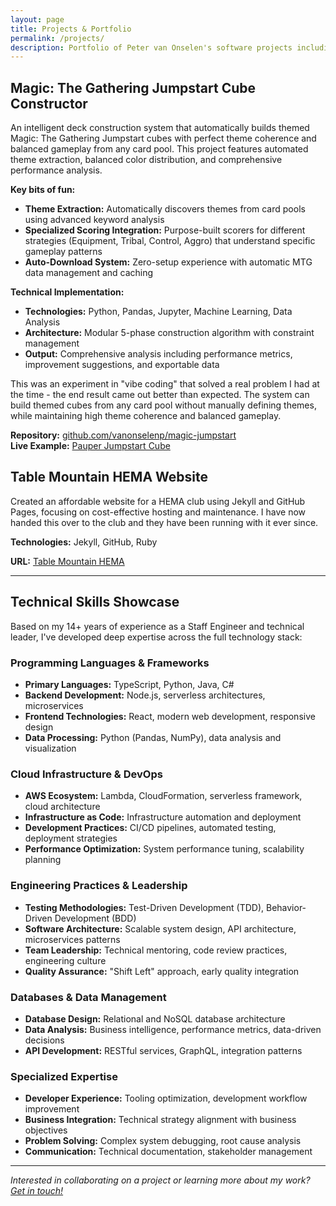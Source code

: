 ```yaml
---
layout: page
title: Projects & Portfolio
permalink: /projects/
description: Portfolio of Peter van Onselen's software projects including an intelligent MTG Jumpstart Cube Constructor, web development, and expertise in Python, TypeScript, AWS, and cloud architecture.
---
```


## Magic: The Gathering Jumpstart Cube Constructor

An intelligent deck construction system that automatically builds themed Magic: The Gathering Jumpstart cubes with perfect theme coherence and balanced gameplay from any card pool. This project features automated theme extraction, balanced color distribution, and comprehensive performance analysis.

**Key bits of fun:**
- **Theme Extraction:** Automatically discovers themes from card pools using advanced keyword analysis
- **Specialized Scoring Integration:** Purpose-built scorers for different strategies (Equipment, Tribal, Control, Aggro) that understand specific gameplay patterns
- **Auto-Download System:** Zero-setup experience with automatic MTG data management and caching

**Technical Implementation:**

- **Technologies:** Python, Pandas, Jupyter, Machine Learning, Data Analysis
- **Architecture:** Modular 5-phase construction algorithm with constraint management
- **Output:** Comprehensive analysis including performance metrics, improvement suggestions, and exportable data

This was an experiment in "vibe coding" that solved a real problem I had at the time - the end result came out better than expected. The system can build themed cubes from any card pool without manually defining themes, while maintaining high theme coherence and balanced gameplay.

**Repository:** [github.com/vanonselenp/magic-jumpstart](https://github.com/vanonselenp/magic-jumpstart)  
**Live Example:** [Pauper Jumpstart Cube](https://cubecobra.com/cube/list/pauper-jumpstart-06-2025)

## Table Mountain HEMA Website 

Created an affordable website for a HEMA club using Jekyll and GitHub Pages, focusing on cost-effective hosting and maintenance. I have now handed this over to the club and they have been running with it ever since.

**Technologies:** Jekyll, GitHub, Ruby

**URL:** [Table Mountain HEMA](https://www.tablemountainhema.co.za/)

---

## Technical Skills Showcase

Based on my 14+ years of experience as a Staff Engineer and technical leader, I've developed deep expertise across the full technology stack:

### Programming Languages & Frameworks
- **Primary Languages:** TypeScript, Python, Java, C#
- **Backend Development:** Node.js, serverless architectures, microservices
- **Frontend Technologies:** React, modern web development, responsive design
- **Data Processing:** Python (Pandas, NumPy), data analysis and visualization

### Cloud Infrastructure & DevOps
- **AWS Ecosystem:** Lambda, CloudFormation, serverless framework, cloud architecture
- **Infrastructure as Code:** Infrastructure automation and deployment
- **Development Practices:** CI/CD pipelines, automated testing, deployment strategies
- **Performance Optimization:** System performance tuning, scalability planning

### Engineering Practices & Leadership
- **Testing Methodologies:** Test-Driven Development (TDD), Behavior-Driven Development (BDD)
- **Software Architecture:** Scalable system design, API architecture, microservices patterns
- **Team Leadership:** Technical mentoring, code review practices, engineering culture
- **Quality Assurance:** "Shift Left" approach, early quality integration

### Databases & Data Management
- **Database Design:** Relational and NoSQL database architecture
- **Data Analysis:** Business intelligence, performance metrics, data-driven decisions
- **API Development:** RESTful services, GraphQL, integration patterns

### Specialized Expertise
- **Developer Experience:** Tooling optimization, development workflow improvement
- **Business Integration:** Technical strategy alignment with business objectives
- **Problem Solving:** Complex system debugging, root cause analysis
- **Communication:** Technical documentation, stakeholder management

---

*Interested in collaborating on a project or learning more about my work? [Get in touch!](/contact/)*
